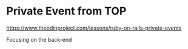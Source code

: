 # Private Event from TOP
https://www.theodinproject.com/lessons/ruby-on-rails-private-events

Focusing on the back-end
